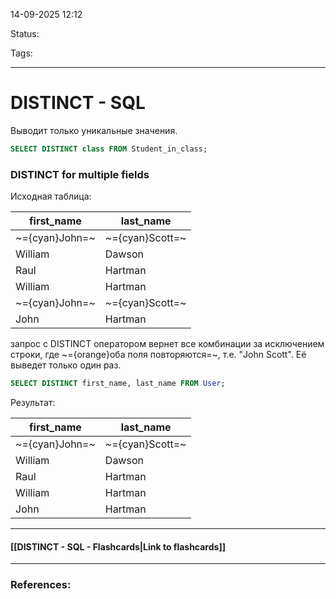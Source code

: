 
14-09-2025 12:12

Status:

Tags:

---
# DISTINCT - SQL

Выводит только уникальные значения.

```sql
SELECT DISTINCT class FROM Student_in_class;
```

### DISTINCT for multiple fields


Исходная таблица:

| first_name     | last_name       |
| -------------- | --------------- |
| ~={cyan}John=~ | ~={cyan}Scott=~ |
| William        | Dawson          |
| Raul           | Hartman         |
| William        | Hartman         |
| ~={cyan}John=~ | ~={cyan}Scott=~ |
| John           | Hartman         |

запрос с DISTINCT оператором вернет все комбинации за исключением строки, где ~={orange}оба поля повторяются=~, т.е. "John Scott". Её выведет только один раз.


```sql
SELECT DISTINCT first_name, last_name FROM User;
```

Результат:

| first_name     | last_name       |
| -------------- | --------------- |
| ~={cyan}John=~ | ~={cyan}Scott=~ |
| William        | Dawson          |
| Raul           | Hartman         |
| William        | Hartman         |
| John           | Hartman         |

----
#### [[DISTINCT - SQL - Flashcards|Link to flashcards]]



---
### References:

